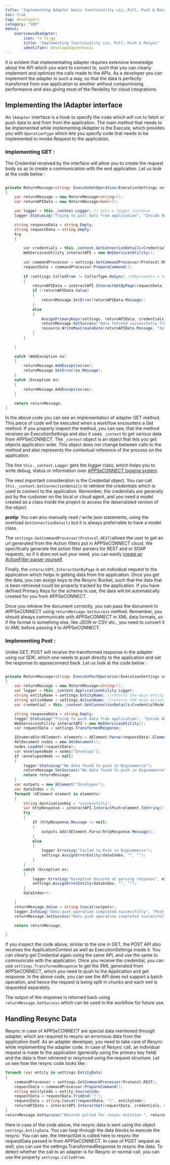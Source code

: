 ```yaml
---
title: "Implementing Adapter basic functionality viz, Pull, Push & Resync"
toc: true
tag: developers
category: "SDK"
menus:
    overviewsdkadapter: 
        icon: fa fa-gg
        title: "Implementing functionality viz, Pull, Push & Resync"
        identifier: developadapterbasic    
---
```

It is evident that implementating adapter requires extensive knowledge about the API which you want to connect to, 
such that you can clearly implement and optimize the calls made to the APIs. As a developer you can implement 
the adapter in such a way, so that the data is perfectly transferred from one application to another without compormising
performance and also giving most of the flexibility for cloud integrations. 

## Implementing the IAdapter interface

An `IAdapter` interface is a hook to specify the code which will run to fetch or push data to and from from the application. 
The main method that needs to be implemented while implementing IAdapter is the Execute, which provides you with 
`OperationType` which lets you specify code that needs to be implemented to invoke Request to the application. 

### Implementing GET :
The Credential received by the interface will allow you to create the request body so as to create a communication with the end 
application. Let us look at the code below : 

```csharp

private ReturnMessage<string> ExecuteGetOperation(ExecutionSettings settings)
{
    var returnMessage = new ReturnMessage<string>();
    var returnAPIData = new ReturnMessage<bool>();

    var logger = this._context.Logger; // Gets a logger instance
    logger.StatusLog("Trying to pull data from application", "Inside Adapter GET");

    string responseData = string.Empty;
    string requestData = string.Empty;
    try
    {

        var credentials = this._context.GetConnectionDetails<CredentialModel>();
        WebServicesUtility interactAPI = new WebServicesUtility();
      
        var commandProcessor = settings.GetCommandProcessor(Protocol.REST);
        requestData = commandProcessor.PrepareCommand();
       
        if (settings.CalledFrom != CallerType.ReSync) //Represents a normal call
        {
            returnAPIData = interactAPI.InteractGetByPage(requestData, credentials, settings.EntityName);
            if (!returnAPIData.Value)
            {
                returnMessage.SetError(returnAPIData.Message);
            }
            else
            {
                AssignPrimaryKeys(settings, returnAPIData, credentials);
                returnMessage.SetSuccess("Data fetched successfully from Bigcommerce", returnAPIData.Message);
                resource.WriteMaxCreateDate(returnAPIData.Message, "date_created", settings.EntityName);
            }
        }
        
    }

    catch (WebException ex)
    {
        returnMessage.AddException(ex);
        returnMessage.SetError(ex.Message);
    }
    catch (Exception ex)
    {
        returnMessage.AddException(ex);
    }

    return returnMessage;
}

```

In the above code you can see an implementation of adapter GET method. This piece of code will be executed when a workflow
encounters a Get method. If you properly inspect the method, you can see, that the method receives an ExecutionSettings and also 
it uses `_context` to get various data from APPSeCONNECT. The `_context` object is an object that lets you get objects 
application wide. This object does not change between calls to the method and also represents the contextual reference of the 
process on the application. 

The line `this._context.Logger` gets the logger class, which helps you to write debug, status or information over [APPSeCONNECT 
logging system](). 

The next important consideration is the Credential object. You can call `this._context.GetConnectionDetails` to retrieve the 
credentials which is used to connect to the application. Remember, the credentials are generally put by the customer on the local 
or cloud agent, and you need a model created as a class inside the project to access the deserialzied version of the object. 

**protip**: You can also manually read / write json statements, using the overload `GetConnectionDetails` but it is always 
preferrable to have a model class.

The `settings.GetCommandProcessor(Protocol.REST)`allows the user to get an url generated from the Action filters 
put in APPSeCONNECT cloud. We specifically generate the action filter parsers for REST and or SOAP requests, so if it does not 
suit your need, you can easily [create an ActionFilter parser yourself]().

 Finally, the `interactAPI.InteractGetByPage` is an individual request to the application which helps in getting data from the application. 
Once you get the data, you can assign keys to the Resync Bucket, such that the data that is been retrieved could be properly tracked by the 
application. If you have defined Primary Keys for the schema in use, the data will be automatically created for you from 
APPSeCONNECT. 

Once you retrieve the document correctly, you can pass the document to APPSeCONNECT using `returnMessage.SetSuccess` method.
Remember, you should always communicate with APPSeCONNECT in XML data formats, so if the format is something else, like JSON or 
CSV etc., you need to convert it to XML before passing it to APPSeCONNECT. 

### Implementing Post :

Unlike GET, POST will receive the transformed response in the adapter using our SDK, which one needs to push directly 
to the application and set the response to appseconnect back.  Let us look at the code below : 

```csharp

private ReturnMessage<string> ExecutePostOperation(ExecutionSettings settings)
{
    var returnMessage = new ReturnMessage<string>();
    var logger = this._context.ApplicationUtility.Logger;
    string entityName = settings.EntityName; //returns the main entity name
    string actionName = settings.ActionName; //returns the main action name
    var credential = this._context.GetConnectionDetails<CredentialModel>();

    string responseData = string.Empty;
    logger.StatusLog("Trying to push data from application", "Inside Adapter POST");
    WebServicesUtility interactAPI = new WebServicesUtility();
    var requestData = settings.TransformedResponse;

    IEnumerable<XElement> elements = XElement.Parse(requestData).Elements();
    XmlDocument nodes = new XmlDocument();
    nodes.LoadXml(requestData);
    var envelopesNode = nodes["Envelops"];
    if (envelopesNode == null)
    {
        logger.StatusLog("No data found to push in Bigcommerce");
        returnMessage.SetSuccess("No data found to push in Bigcommerce");
        return returnMessage;
    }
    var outputs = new XElement("Envelopes");
    var dataIndex = 0;
    foreach (XElement element in elements)
    {
        string destinationKey = "successfully";
        var httpResponse = interactAPI.InteractPush(element.ToString(), actionName, credential, settings, returnMessage);
        try
        {
            if (httpResponse.Message != null)
            { 
                outputs.Add(XElement.Parse(httpResponse.Message));
            }
            else
            {
                logger.ErrorLog("Failed to Push in BigCommerce");
                settings.AssignErrorEntity(dataIndex, "", "");
            }
        }
        catch (Exception ex)
        {
            logger.ErrorLog("Exception Occured at parsing response", ex.Message);
            settings.AssignErrorEntity(dataIndex, "", "");
        }
        dataIndex++;

    }
    returnMessage.Value = string.Concat(outputs);
    logger.InfoLog("Data push operation completed successfully", "Push operation completed");
    returnMessage.SetSuccess("Data push operation completed successfully");

    return returnMessage;

}

```
If you inspect the code above, similar to the one in GET, the POST API also receives the ApplicationContext as well as ExecutionSettings inside it. 
You can clearly get Credential again using the same API, and use the same to communicate with the application. Once you receive the credential, you can use
`settings.TransformedResponse` to get the XML generated from APPSeCONNECT, which you need to push to the Application and get response.
In the above code, you can see the API does not support a batch operation, and hence the request is being split in chunks 
and each xml is requested separately. 

The output of the response is returned back using `returnMessage.SetSuccess` which can be used in the workflow for future use. 

## Handling Resync Data

Resync in case of APPSeCONNECT are special data mentioned through adapter, which are required to resync an errornous data from the application itself. As 
an adapter developer, you need to take care of Resync while implementing the adapter code. In case of Resync call, an individual 
request is made to the application (generally using the primary key field) and the data is then retrieved or resynced using the 
request structure. Let us see how the resync code looks like : 

```csharp
foreach (var entity in settings.EntityData)
{
    commandProcessor = settings.GetCommandProcessor(Protocol.REST);
    requestData = commandProcessor.PrepareCommand();
    string entityCode = entity.SourceCode;
    requestData = requestData.TrimEnd('?');
    requestData = string.Concat(requestData, "/", entityCode);
    returnAPIData = interactAPI.InteractGet(requestData, credentials, settings.EntityName);
}
returnMessage.SetSuccess("Records pulled for resync entities ", returnAPIData.Message);
```
Here in case of the code above, the resync data is sent using the object `settings.EntityData`. You can loop through the 
data blocks to execute the resync. You can see, the InteractGet is called here to resync the requestData passed in from 
APPSeCONNECT. In case of POST request as well, you can use the settings.TransformedResponse to resync the data. To detect whether 
the call to an adapter is for Resync or normal call, you can use the property `settings.CalledFrom`.
